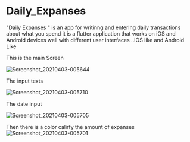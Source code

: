 # Daily_Expanses
"Daily Expanses " is an app for writinng and entering daily transactions about what you spend it is a flutter application that works on iOS and Android devices well with different user interfaces ..IOS like and Android Like

This is the main Screen 

![Screenshot_20210403-005644](https://user-images.githubusercontent.com/61363696/127719208-c60d24cf-1480-4745-9036-67a183adb848.jpg)

The input texts

![Screenshot_20210403-005710](https://user-images.githubusercontent.com/61363696/127719205-38274df5-5ba0-42ff-87c4-6af74400d5a8.jpg)

The date input

![Screenshot_20210403-005705](https://user-images.githubusercontent.com/61363696/127719199-cbcadf57-4d8f-41fd-b165-62ddbcec6cbf.jpg)

Then there is a color calirfy the amount of expanses 
![Screenshot_20210403-005701](https://user-images.githubusercontent.com/61363696/127719211-fc44704d-e7e6-40b7-87c5-41b558fd8978.jpg)
